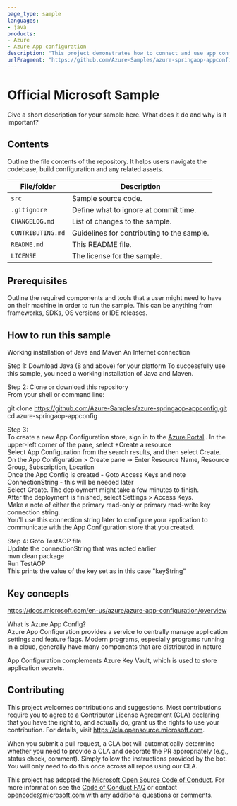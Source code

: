 ```yaml
---
page_type: sample
languages:
- java
products:
- Azure
- Azure App configuration
description: "This project demonstrates how to connect and use app config from a spring aop application"
urlFragment: "https://github.com/Azure-Samples/azure-springaop-appconfig.git"
---
```


# Official Microsoft Sample

<!-- 
Guidelines on README format: https://review.docs.microsoft.com/help/onboard/admin/samples/concepts/readme-template?branch=master

Guidance on onboarding samples to docs.microsoft.com/samples: https://review.docs.microsoft.com/help/onboard/admin/samples/process/onboarding?branch=master

Taxonomies for products and languages: https://review.docs.microsoft.com/new-hope/information-architecture/metadata/taxonomies?branch=master
-->

Give a short description for your sample here. What does it do and why is it important?

## Contents

Outline the file contents of the repository. It helps users navigate the codebase, build configuration and any related assets.

| File/folder       | Description                                |
|-------------------|--------------------------------------------|
| `src`             | Sample source code.                        |
| `.gitignore`      | Define what to ignore at commit time.      |
| `CHANGELOG.md`    | List of changes to the sample.             |
| `CONTRIBUTING.md` | Guidelines for contributing to the sample. |
| `README.md`       | This README file.                          |
| `LICENSE`         | The license for the sample.                |

## Prerequisites

Outline the required components and tools that a user might need to have on their machine in order to run the sample. This can be anything from frameworks, SDKs, OS versions or IDE releases.


## How to run this sample

Working installation of Java and Maven
An Internet connection

Step 1: Download Java (8 and above) for your platform
To successfully use this sample, you need a working installation of Java and Maven.

Step 2: Clone or download this repository  
From your shell or command line:  

git clone https://github.com/Azure-Samples/azure-springaop-appconfig.git     
cd azure-springaop-appconfig   

Step 3:   
To create a new App Configuration store, sign in to the [Azure Portal](https://ms.portal.azure.com "Azure Portal")
. In the upper-left corner of the pane, select +Create a resource  
Select App Configuration from the search results, and then select Create.    
On the App Configuration > Create pane -> Enter Resource Name, Resource Group, Subscription, Location    
Once the App Config is created - Goto Access Keys and note ConnectionString - this will be needed later  
Select Create. The deployment might take a few minutes to finish.  
After the deployment is finished, select Settings > Access Keys.  
Make a note of either the primary read-only or primary read-write key connection string.    
You'll use this connection string later to configure your application to communicate with the App Configuration store that you created.    

Step 4: 
Goto TestAOP file   
Update the connectionString that was noted earlier  
mvn clean package  
Run TestAOP    
This prints the value of the key set as in this case "keyString"   

## Key concepts

https://docs.microsoft.com/en-us/azure/azure-app-configuration/overview

What is Azure App Config?  
Azure App Configuration provides a service to centrally manage application settings and feature flags. Modern programs, especially programs running in a cloud, generally have many components that are distributed in nature  

App Configuration complements Azure Key Vault, which is used to store application secrets.


## Contributing

This project welcomes contributions and suggestions.  Most contributions require you to agree to a
Contributor License Agreement (CLA) declaring that you have the right to, and actually do, grant us
the rights to use your contribution. For details, visit https://cla.opensource.microsoft.com.

When you submit a pull request, a CLA bot will automatically determine whether you need to provide
a CLA and decorate the PR appropriately (e.g., status check, comment). Simply follow the instructions
provided by the bot. You will only need to do this once across all repos using our CLA.

This project has adopted the [Microsoft Open Source Code of Conduct](https://opensource.microsoft.com/codeofconduct/).
For more information see the [Code of Conduct FAQ](https://opensource.microsoft.com/codeofconduct/faq/) or
contact [opencode@microsoft.com](mailto:opencode@microsoft.com) with any additional questions or comments.
